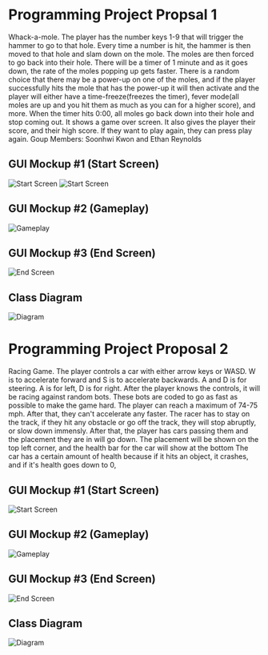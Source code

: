 # Programming Project Propsal 1
Whack-a-mole. The player has the number keys 1-9 that will trigger the hammer to go to that hole. Every time a number is hit, the hammer is then moved to that hole and slam down on the mole. The moles are then forced to go back into their hole. There will be a timer of 1 minute and as it goes down, the rate of the moles popping up gets faster. There is a random choice that there may be a power-up on one of the moles, and if the player successfully hits the mole that has the power-up it will then activate and the player will either have a time-freeze(freezes the timer), fever mode(all moles are up and you hit them as much as you can for a higher score), and more. When the timer hits 0:00, all moles go back down into their hole and stop coming out. It shows a game over screen. It also gives the player their score, and their high score. If they want to play again, they can press play again. 
Goup Members:
Soonhwi Kwon and Ethan Reynolds

## GUI Mockup #1 (Start Screen)
![Start Screen](https://github.com/Sun-Punks/ProgrammingProjectB3/blob/main/images/pixil-frame-0_1.png)
![Start Screen](https://github.com/Sun-Punks/ProgrammingProjectB3/blob/main/images/StartScreen1.png?raw=true)

## GUI Mockup #2 (Gameplay)
![Gameplay](https://github.com/Sun-Punks/ProgrammingProjectB3/blob/main/images/pixil-frame-0_3-1.png)

## GUI Mockup #3 (End Screen)
![End Screen](https://github.com/Sun-Punks/ProgrammingProjectB3/blob/main/images/pixil-frame-0_2-1.png)

## Class Diagram
![Diagram](https://github.com/Sun-Punks/ProgrammingProjectB3/blob/main/images/Whack-A-MoleDiagram.jpg?raw=true)

# Programming Project Proposal 2
Racing Game. The player controls a car with either arrow keys or WASD. W is to accelerate forward and S is to accelerate backwards. A and D is for steering. A is for left, D is for right. After the player knows the controls, it will be racing against random bots. These bots are coded to go as fast as possible to make the game hard. The player can reach a maximum of 74-75 mph. After that, they can't accelerate any faster. The racer has to stay on the track, if they hit any obstacle or go off the track, they will stop abruptly, or slow down immensly. After that, the player has cars passing them and the placement they are in will go down. The placement will be shown on the top left corner, and the health bar for the car will show at the bottom The car has a certain amount of health because if it hits an object, it crashes, and if it's health goes down to 0, 

## GUI Mockup #1 (Start Screen)
![Start Screen](https://github.com/Sun-Punks/ProgrammingProjectB3/blob/main/images/20220331_111801.jpg)

## GUI Mockup #2 (Gameplay)
![Gameplay](https://github.com/Sun-Punks/ProgrammingProjectB3/blob/main/images/20220331_111816.jpg)

## GUI Mockup #3 (End Screen)
![End Screen](https://github.com/Sun-Punks/ProgrammingProjectB3/blob/main/images/20220331_111846.jpg)

## Class Diagram
![Diagram](https://github.com/Sun-Punks/ProgrammingProjectB3/blob/main/images/RacingGameDiagram(2).jpg?raw=true)
